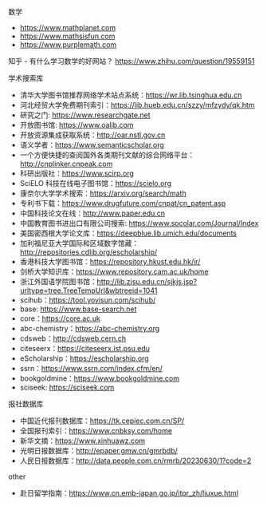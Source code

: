 数学

* https://www.mathplanet.com
* https://www.mathsisfun.com
* https://www.purplemath.com

知乎 - 有什么学习数学的好网站？ https://www.zhihu.com/question/19559151

学术搜索库

* 清华大学图书馆推荐网络学术站点系统：https://wr.lib.tsinghua.edu.cn
* 河北经贸大学免费期刊索引：https://lib.hueb.edu.cn/szzy/mfzydy/qk.htm
* 研究之门: https://www.researchgate.net
* 开放图书馆: https://www.oalib.com
* 开放资源集成获取系统：http://oar.nstl.gov.cn
* 语义学者：https://www.semanticscholar.org
* 一个方便快捷的查阅国外各类期刊文献的综合网络平台：http://cnplinker.cnpeak.com
* 科研出版社：https://www.scirp.org
* SciELO 科技在线电子图书馆：https://scielo.org
* 康奈尔大学学术搜索：https://arxiv.org/search/math
* 专利书下载：https://www.drugfuture.com/cnpat/cn_patent.asp
* 中国科技论文在线：http://www.paper.edu.cn
* 中国教育图书进出口有限公司搜索: https://www.socolar.com/Journal/Index
* 美国密西根大学论文库：https://deepblue.lib.umich.edu/documents
* 加利福尼亚大学国际和区域数字馆藏：http://repositories.cdlib.org/escholarship/
* 香港科技大学图书馆：https://repository.hkust.edu.hk/ir/
* 剑桥大学知识库：https://www.repository.cam.ac.uk/home
* 浙江外国语学院图书馆：http://lib.zisu.edu.cn/sjkjs.jsp?urltype=tree.TreeTempUrl&wbtreeid=1041
* scihub：https://tool.yovisun.com/scihub/
* base: https://www.base-search.net
* core：https://core.ac.uk
* abc-chemistry：https://abc-chemistry.org
* cdsweb：http://cdsweb.cern.ch
* citeseerx：https://citeseerx.ist.psu.edu
* eScholarship：https://escholarship.org
* ssrn：https://www.ssrn.com/index.cfm/en/
* bookgoldmine：https://www.bookgoldmine.com
* sciseek: https://sciseek.com


报社数据库

* 中国近代报刊数据库：https://tk.cepiec.com.cn/SP/
* 全国报刊索引：https://www.cnbksy.com/home
* 新华文摘：https://www.xinhuawz.com
* 光明日报数据库：http://epaper.gmw.cn/gmrbdb/
* 人民日报数据库：http://data.people.com.cn/rmrb/20230630/1?code=2

other

* 赴日留学指南：https://www.cn.emb-japan.go.jp/itpr_zh/liuxue.html



